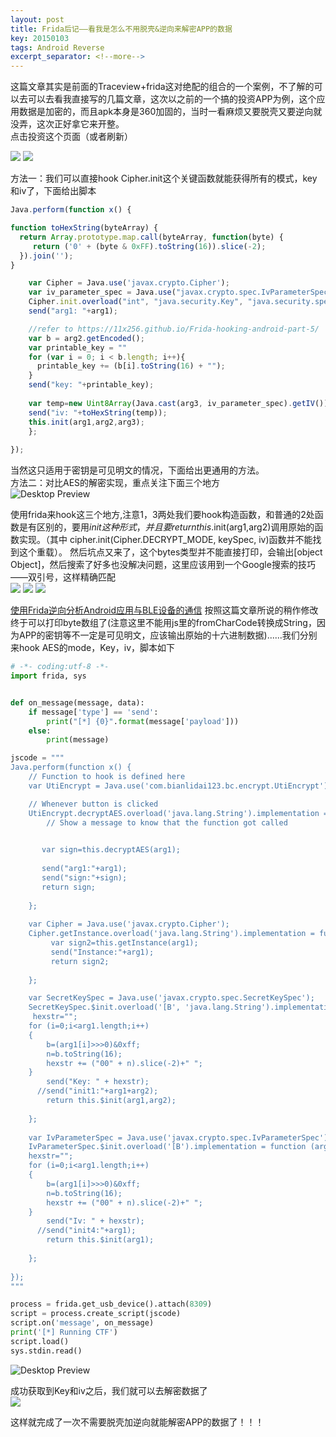 ```yaml
---
layout: post
title: Frida后记——看我是怎么不用脱壳&逆向来解密APP的数据
key: 20150103
tags: Android Reverse
excerpt_separator: <!--more-->
---
```

这篇文章其实是前面的Traceview+frida这对绝配的组合的一个案例，不了解的可以去可以去看我直接写的几篇文章，这次以之前的一个搞的投资APP为例，这个应用数据是加密的，而且apk本身是360加固的，当时一看麻烦又要脱壳又要逆向就没弄，这次正好拿它来开整。  
点击投资这个页面（或者刷新）  
<!--more-->
![](https://raw.githubusercontent.com/la0s/la0s.github.io/master/screenshots/20180707.1.png)
![](https://raw.githubusercontent.com/la0s/la0s.github.io/master/screenshots/20180707.2.png)

方法一：我们可以直接hook Cipher.init这个关键函数就能获得所有的模式，key和iv了，下面给出脚本
```javascript
Java.perform(function x() {   

function toHexString(byteArray) {
  return Array.prototype.map.call(byteArray, function(byte) {
     return ('0' + (byte & 0xFF).toString(16)).slice(-2);
  }).join('');
}

    var Cipher = Java.use('javax.crypto.Cipher');
    var iv_parameter_spec = Java.use("javax.crypto.spec.IvParameterSpec");
    Cipher.init.overload("int", "java.security.Key", "java.security.spec.AlgorithmParameterSpec").implementation = function (arg1,arg2,arg3) {
    send("arg1: "+arg1);

    //refer to https://11x256.github.io/Frida-hooking-android-part-5/
    var b = arg2.getEncoded();
    var printable_key = ""
    for (var i = 0; i < b.length; i++){
      printable_key += (b[i].toString(16) + "");
    }
    send("key: "+printable_key);
    
    var temp=new Uint8Array(Java.cast(arg3, iv_parameter_spec).getIV());
    send("iv: "+toHexString(temp));
    this.init(arg1,arg2,arg3);
    }; 
    
});
```
当然这只适用于密钥是可见明文的情况，下面给出更通用的方法。  
方法二：对比AES的解密实现，重点关注下面三个地方  
![Desktop Preview](https://raw.githubusercontent.com/la0s/la0s.github.io/master/screenshots/20180707.3.png)

使用frida来hook这三个地方,注意1，3两处我们要hook构造函数，和普通的2处函数是有区别的，要用$init这种形式，并且要return this.$init(arg1,arg2)调用原始的函数实现。（其中 cipher.init(Cipher.DECRYPT_MODE, keySpec, iv)函数并不能找到这个重载）。 然后坑点又来了，这个bytes类型并不能直接打印，会输出[object Object]，然后搜索了好多也没解决问题，这里应该用到一个Google搜索的技巧——双引号，这样精确匹配  
![](https://raw.githubusercontent.com/la0s/la0s.github.io/master/screenshots/20180707.4.png)
![](https://raw.githubusercontent.com/la0s/la0s.github.io/master/screenshots/20180707.5.png)
![](https://raw.githubusercontent.com/la0s/la0s.github.io/master/screenshots/20180707.6.png)

[使用Frida逆向分析Android应用与BLE设备的通信](https://bbs.pediy.com/thread-224926.htm) 按照这篇文章所说的稍作修改终于可以打印byte数组了(注意这里不能用js里的fromCharCode转换成String，因为APP的密钥等不一定是可见明文，应该输出原始的十六进制数据)......我们分别来hook AES的mode，Key，iv，脚本如下
```python
# -*- coding:utf-8 -*-
import frida, sys


def on_message(message, data):
    if message['type'] == 'send':
        print("[*] {0}".format(message['payload']))
    else:
        print(message)

jscode = """
Java.perform(function x() {
    // Function to hook is defined here
    var UtiEncrypt = Java.use('com.bianlidai123.bc.encrypt.UtiEncrypt');

    // Whenever button is clicked
    UtiEncrypt.decryptAES.overload('java.lang.String').implementation = function (arg1) {
        // Show a message to know that the function got called
       

       var sign=this.decryptAES(arg1);
             
       send("arg1:"+arg1);
       send("sign:"+sign);
       return sign;
       
    };
    
    var Cipher = Java.use('javax.crypto.Cipher');
    Cipher.getInstance.overload('java.lang.String').implementation = function (arg1) {
         var sign2=this.getInstance(arg1);
         send("Instance:"+arg1);
         return sign2;
    
    };

    var SecretKeySpec = Java.use('javax.crypto.spec.SecretKeySpec');
    SecretKeySpec.$init.overload('[B', 'java.lang.String').implementation = function (arg1,arg2) {
     hexstr="";
    for (i=0;i<arg1.length;i++)
    {
        b=(arg1[i]>>>0)&0xff;
        n=b.toString(16);
        hexstr += ("00" + n).slice(-2)+" ";
    }
        send("Key: " + hexstr);
      //send("init1:"+arg1+arg2);
        return this.$init(arg1,arg2);
    
    };
    
    var IvParameterSpec = Java.use('javax.crypto.spec.IvParameterSpec');
    IvParameterSpec.$init.overload('[B').implementation = function (arg1) {
    hexstr="";
    for (i=0;i<arg1.length;i++)
    {
        b=(arg1[i]>>>0)&0xff;
        n=b.toString(16);
        hexstr += ("00" + n).slice(-2)+" ";
    }
        send("Iv: " + hexstr);
      //send("init4:"+arg1);
        return this.$init(arg1);
    
    };
    
});
"""

process = frida.get_usb_device().attach(8309)
script = process.create_script(jscode)
script.on('message', on_message)
print('[*] Running CTF')
script.load()
sys.stdin.read()
```
![Desktop Preview](https://raw.githubusercontent.com/la0s/la0s.github.io/master/screenshots/20180707.7.png)

成功获取到Key和iv之后，我们就可以去解密数据了  
![](https://raw.githubusercontent.com/la0s/la0s.github.io/master/screenshots/20180707.8.png)

这样就完成了一次不需要脱壳加逆向就能解密APP的数据了！！！
